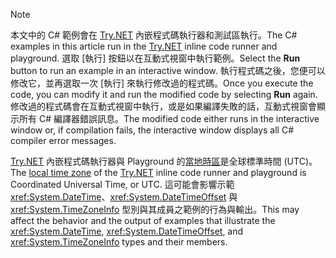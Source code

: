 
> [!NOTE]
> <span data-ttu-id="57f6a-101">本文中的 C# 範例會在 [Try.NET](https://try.dot.net) 內嵌程式碼執行器和測試區執行。</span><span class="sxs-lookup"><span data-stu-id="57f6a-101">The C# examples in this article run in the [Try.NET](https://try.dot.net) inline code runner and playground.</span></span> <span data-ttu-id="57f6a-102">選取 [執行] 按鈕以在互動式視窗中執行範例。</span><span class="sxs-lookup"><span data-stu-id="57f6a-102">Select the **Run** button to run an example in an interactive window.</span></span> <span data-ttu-id="57f6a-103">執行程式碼之後，您便可以修改它，並再選取一次 [執行] 來執行修改過的程式碼。</span><span class="sxs-lookup"><span data-stu-id="57f6a-103">Once you execute the code, you can modify it and run the modified code by selecting **Run** again.</span></span> <span data-ttu-id="57f6a-104">修改過的程式碼會在互動式視窗中執行，或是如果編譯失敗的話，互動式視窗會顯示所有 C# 編譯器錯誤訊息。</span><span class="sxs-lookup"><span data-stu-id="57f6a-104">The modified code either runs in the interactive window or, if compilation fails, the interactive window displays all C# compiler error messages.</span></span> 
>  
> <span data-ttu-id="57f6a-105">[Try.NET](https://try.dot.net) 內嵌程式碼執行器與 Playground 的[當地時區](xref:System.TimeZoneInfo.Local)是全球標準時間 (UTC)。</span><span class="sxs-lookup"><span data-stu-id="57f6a-105">The [local time zone](xref:System.TimeZoneInfo.Local) of the [Try.NET](https://try.dot.net) inline code runner and playground is Coordinated Universal Time, or UTC.</span></span> <span data-ttu-id="57f6a-106">這可能會影響示範 <xref:System.DateTime>、<xref:System.DateTimeOffset> 與 <xref:System.TimeZoneInfo> 型別與其成員之範例的行為與輸出。</span><span class="sxs-lookup"><span data-stu-id="57f6a-106">This may affect the behavior and the output of examples that illustrate the <xref:System.DateTime>, <xref:System.DateTimeOffset>, and <xref:System.TimeZoneInfo> types and their members.</span></span>
